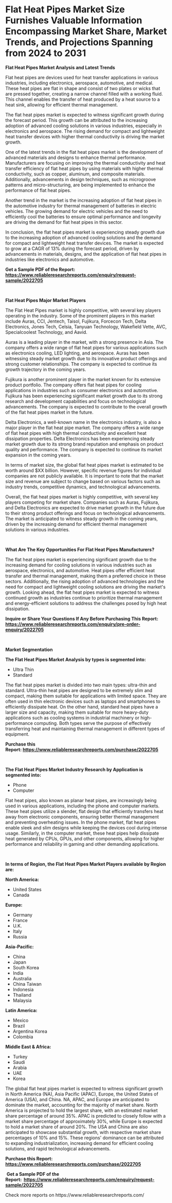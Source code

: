 <p><h1>Flat Heat Pipes Market Size Furnishes Valuable Information Encompassing Market Share, Market Trends, and Projections Spanning from 2024 to 2031</h1></p><p><strong>Flat Heat Pipes Market Analysis and Latest Trends</strong></p>
<p><p>Flat heat pipes are devices used for heat transfer applications in various industries, including electronics, aerospace, automotive, and medical. These heat pipes are flat in shape and consist of two plates or wicks that are pressed together, creating a narrow channel filled with a working fluid. This channel enables the transfer of heat produced by a heat source to a heat sink, allowing for efficient thermal management.</p><p>The flat heat pipes market is expected to witness significant growth during the forecast period. This growth can be attributed to the increasing adoption of advanced cooling solutions in various industries, especially in electronics and aerospace. The rising demand for compact and lightweight heat transfer devices with higher thermal conductivity is driving the market growth.</p><p>One of the latest trends in the flat heat pipes market is the development of advanced materials and designs to enhance thermal performance. Manufacturers are focusing on improving the thermal conductivity and heat transfer efficiency of flat heat pipes by using materials with higher thermal conductivity, such as copper, aluminum, and composite materials. Additionally, advancements in design techniques, such as microgroove patterns and micro-structuring, are being implemented to enhance the performance of flat heat pipes.</p><p>Another trend in the market is the increasing adoption of flat heat pipes in the automotive industry for thermal management of batteries in electric vehicles. The growing demand for electric vehicles and the need to efficiently cool the batteries to ensure optimal performance and longevity are driving the demand for flat heat pipes in this sector.</p><p>In conclusion, the flat heat pipes market is experiencing steady growth due to the increasing adoption of advanced cooling solutions and the demand for compact and lightweight heat transfer devices. The market is expected to grow at a CAGR of 13% during the forecast period, driven by advancements in materials, designs, and the application of flat heat pipes in industries like electronics and automotive.</p></p>
<p><strong>Get a Sample PDF of the Report:&nbsp; <a href="https://www.reliableresearchreports.com/enquiry/request-sample/2022705">https://www.reliableresearchreports.com/enquiry/request-sample/2022705</a></strong></p>
<p>&nbsp;</p>
<p><strong>Flat Heat Pipes Major Market Players</strong></p>
<p><p>The Flat Heat Pipes market is highly competitive, with several key players operating in the industry. Some of the prominent players in this market include Auras, CCI, Jentech, Taisol, Fujikura, Forcecon Tech, Delta Electronics, Jones Tech, Celsia, Tanyuan Technology, Wakefield Vette, AVC, Specialcoolest Technology, and Aavid.</p><p>Auras is a leading player in the market, with a strong presence in Asia. The company offers a wide range of flat heat pipes for various applications such as electronics cooling, LED lighting, and aerospace. Auras has been witnessing steady market growth due to its innovative product offerings and strong customer relationships. The company is expected to continue its growth trajectory in the coming years.</p><p>Fujikura is another prominent player in the market known for its extensive product portfolio. The company offers flat heat pipes for cooling applications in industries such as consumer electronics and automotive. Fujikura has been experiencing significant market growth due to its strong research and development capabilities and focus on technological advancements. The company is expected to contribute to the overall growth of the flat heat pipes market in the future.</p><p>Delta Electronics, a well-known name in the electronics industry, is also a major player in the flat heat pipe market. The company offers a wide range of flat heat pipes with high thermal conductivity and excellent heat dissipation properties. Delta Electronics has been experiencing steady market growth due to its strong brand reputation and emphasis on product quality and performance. The company is expected to continue its market expansion in the coming years.</p><p>In terms of market size, the global flat heat pipes market is estimated to be worth around $XX billion. However, specific revenue figures for individual companies are not publicly available. It is important to note that the market size and revenue are subject to change based on various factors such as industry trends, competitive dynamics, and technological advancements.</p><p>Overall, the flat heat pipes market is highly competitive, with several key players competing for market share. Companies such as Auras, Fujikura, and Delta Electronics are expected to drive market growth in the future due to their strong product offerings and focus on technological advancements. The market is anticipated to witness steady growth in the coming years, driven by the increasing demand for efficient thermal management solutions in various industries.</p></p>
<p>&nbsp;</p>
<p><strong>What Are The Key Opportunities For Flat Heat Pipes Manufacturers?</strong></p>
<p><p>The flat heat pipes market is experiencing significant growth due to the increasing demand for cooling solutions in various industries such as aerospace, electronics, and automotive. Heat pipes offer efficient heat transfer and thermal management, making them a preferred choice in these sectors. Additionally, the rising adoption of advanced technologies and the need for compact and lightweight cooling solutions are driving the market's growth. Looking ahead, the flat heat pipes market is expected to witness continued growth as industries continue to prioritize thermal management and energy-efficient solutions to address the challenges posed by high heat dissipation.</p></p>
<p><strong>Inquire or Share Your Questions If Any Before Purchasing This Report: <a href="https://www.reliableresearchreports.com/enquiry/pre-order-enquiry/2022705">https://www.reliableresearchreports.com/enquiry/pre-order-enquiry/2022705</a></strong></p>
<p>&nbsp;</p>
<p><strong>Market Segmentation</strong></p>
<p><strong>The Flat Heat Pipes Market Analysis by types is segmented into:</strong></p>
<p><ul><li>Ultra Thin</li><li>Standard</li></ul></p>
<p><p>The flat heat pipes market is divided into two main types: ultra-thin and standard. Ultra-thin heat pipes are designed to be extremely slim and compact, making them suitable for applications with limited space. They are often used in thin electronic devices such as laptops and smartphones to efficiently dissipate heat. On the other hand, standard heat pipes have a larger size and capacity, making them suitable for more heavy-duty applications such as cooling systems in industrial machinery or high-performance computing. Both types serve the purpose of effectively transferring heat and maintaining thermal management in different types of equipment.</p></p>
<p><strong>Purchase this Report:&nbsp;<a href="https://www.reliableresearchreports.com/purchase/2022705">https://www.reliableresearchreports.com/purchase/2022705</a></strong></p>
<p>&nbsp;</p>
<p><strong>The Flat Heat Pipes Market Industry Research by Application is segmented into:</strong></p>
<p><ul><li>Phone</li><li>Computer</li></ul></p>
<p><p>Flat heat pipes, also known as planar heat pipes, are increasingly being used in various applications, including the phone and computer markets. These heat pipes utilize a slender, flat design that efficiently transfers heat away from electronic components, ensuring better thermal management and preventing overheating issues. In the phone market, flat heat pipes enable sleek and slim designs while keeping the devices cool during intense usage. Similarly, in the computer market, these heat pipes help dissipate heat generated by CPUs, GPUs, and other components, allowing for higher performance and reliability in gaming and other demanding applications.</p></p>
<p>&nbsp;</p>
<p><strong>In terms of Region, the Flat Heat Pipes Market Players available by Region are:</strong></p>
<p>
    <p> <strong> North America: </strong>
        <ul>
            <li>United States</li>
            <li>Canada</li>
        </ul>
        </p> 
    <p> <strong> Europe: </strong>
        <ul>
            <li>Germany</li>
            <li>France</li>
            <li>U.K.</li>
            <li>Italy</li>
            <li>Russia</li>
        </ul>
        </p> 
    <p> <strong> Asia-Pacific: </strong>
        <ul>
            <li>China</li>
            <li>Japan</li>
            <li>South Korea</li>
            <li>India</li>
            <li>Australia</li>
            <li>China Taiwan</li>
            <li>Indonesia</li>
            <li>Thailand</li>
            <li>Malaysia</li>
        </ul>
        </p> 
    <p> <strong> Latin America: </strong>
        <ul>
            <li>Mexico</li>
            <li>Brazil</li>
            <li>Argentina Korea</li>
            <li>Colombia</li>
        </ul>
        </p> 
    <p> <strong> Middle East & Africa: </strong>
        <ul>
            <li>Turkey</li>
            <li>Saudi</li>
            <li>Arabia</li>
            <li>UAE</li>
            <li>Korea</li>
        </ul>
    </p>
    </p>
<p><p>The global flat heat pipes market is expected to witness significant growth in North America (NA), Asia Pacific (APAC), Europe, the United States of America (USA), and China. NA, APAC, and Europe are anticipated to dominate the market, accounting for the majority of market share. North America is projected to hold the largest share, with an estimated market share percentage of around 35%. APAC is predicted to closely follow with a market share percentage of approximately 30%, while Europe is expected to hold a market share of around 20%. The USA and China are also anticipated to showcase substantial growth, with respective market share percentages of 10% and 15%. These regions' dominance can be attributed to expanding industrialization, increasing demand for efficient cooling solutions, and rapid technological advancements.</p></p>
<p><strong>Purchase this Report: <a href="https://www.reliableresearchreports.com/purchase/2022705">https://www.reliableresearchreports.com/purchase/2022705</a></strong></p>
<p>&nbsp;<strong>Get a Sample PDF of the Report:&nbsp;&nbsp;<a href="https://www.reliableresearchreports.com/enquiry/request-sample/2022705">https://www.reliableresearchreports.com/enquiry/request-sample/2022705</a></strong></p>
<p><strong></strong></p>
<p>Check more reports on https://www.reliableresearchreports.com/</p>